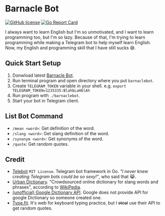 # Barnacle Bot
[![GitHub license](https://img.shields.io/github/license/hugshoney/barnaclebot?style=for-the-badge)](https://github.com/hugshoney/barnaclebot/blob/master/LICENSE) [![Go Report Card](https://goreportcard.com/badge/github.com/hugshoney/barnaclebot?style=for-the-badge)](https://goreportcard.com/report/github.com/hugshoney/barnaclebot)

I always want to learn English but I'm so unmotivated, and I want to learn programming too, but I'm so lazy. Because of that, I'm trying to learn programming while making a Telegram bot to help myself learn English. Now, my English and programming skill that I have still sucks :sweat_smile:.

## Quick Start Setup
1. Donwload latest [Barnacle Bot](https://github.com/hugshoney/barnaclebot/releases/latest/download/barnaclebot).
2. Run terminal program and open directory where you put `barnaclebot`.
3. Create `TELEGRAM_TOKEN` variable in your shell. e.g. `export TELEGRAM_TOKEN=1235335:BlahbLaHblAh`
4. Run program with `./barnaclebot`.
5. Start your bot in Telegram client.

## List Bot Command
- `/mean <word>`: Get definition of the word.
- `/slang <word>`: Get slang definition of the word.
- `/synonym <word>`: Get synonyms of the word.
- `/quote`: Get random quotes.

## Credit
- [Telebot](https://github.com/tucnak/telebot/) `MIT License`. Telegram bot framework in Go. *"I never knew creating Telegram bots could be so sexy!"*, who said that :joy_cat:.
- [Urban Dictionary](https://www.urbandictionary.com/). "Crowdsourced online dictionary for slang words and phrases", according to [WikiPedia](https://en.wikipedia.org/wiki/Urban_Dictionary).
- [(unofficial) Google Dictionary API](https://dictionaryapi.dev/). Google does not provide API for google Dictionary so someone created one. 
- [Type.fit](https://type.fit/). It's web for keyboard typing practice, but I ~~steal~~ use their API to get random quotes.
